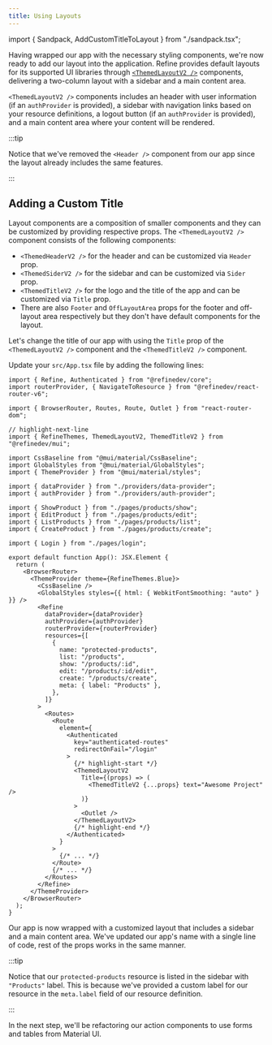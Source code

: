 ```yaml
---
title: Using Layouts
---
```


import { Sandpack, AddCustomTitleToLayout } from "./sandpack.tsx";

<Sandpack>

Having wrapped our app with the necessary styling components, we're now ready to add our layout into the application. Refine provides default layouts for its supported UI libraries through [`<ThemedLayoutV2 />`](/docs/ui-integrations/material-ui/components/themed-layout) components, delivering a two-column layout with a sidebar and a main content area.

`<ThemedLayoutV2 />` components includes an header with user information (if an `authProvider` is provided), a sidebar with navigation links based on your resource definitions, a logout button (if an `authProvider` is provided), and a main content area where your content will be rendered.

:::tip

Notice that we've removed the `<Header />` component from our app since the layout already includes the same features.

:::

## Adding a Custom Title

Layout components are a composition of smaller components and they can be customized by providing respective props. The `<ThemedLayoutV2 />` component consists of the following components:

- `<ThemedHeaderV2 />` for the header and can be customized via `Header` prop.
- `<ThemedSiderV2 />` for the sidebar and can be customized via `Sider` prop.
- `<ThemedTitleV2 />` for the logo and the title of the app and can be customized via `Title` prop.
- There are also `Footer` and `OffLayoutArea` props for the footer and off-layout area respectively but they don't have default components for the layout.

Let's change the title of our app with using the `Title` prop of the `<ThemedLayoutV2 />` component and the `<ThemedTitleV2 />` component.

Update your `src/App.tsx` file by adding the following lines:

```tsx title="src/App.tsx"
import { Refine, Authenticated } from "@refinedev/core";
import routerProvider, { NavigateToResource } from "@refinedev/react-router-v6";

import { BrowserRouter, Routes, Route, Outlet } from "react-router-dom";

// highlight-next-line
import { RefineThemes, ThemedLayoutV2, ThemedTitleV2 } from "@refinedev/mui";

import CssBaseline from "@mui/material/CssBaseline";
import GlobalStyles from "@mui/material/GlobalStyles";
import { ThemeProvider } from "@mui/material/styles";

import { dataProvider } from "./providers/data-provider";
import { authProvider } from "./providers/auth-provider";

import { ShowProduct } from "./pages/products/show";
import { EditProduct } from "./pages/products/edit";
import { ListProducts } from "./pages/products/list";
import { CreateProduct } from "./pages/products/create";

import { Login } from "./pages/login";

export default function App(): JSX.Element {
  return (
    <BrowserRouter>
      <ThemeProvider theme={RefineThemes.Blue}>
        <CssBaseline />
        <GlobalStyles styles={{ html: { WebkitFontSmoothing: "auto" } }} />
        <Refine
          dataProvider={dataProvider}
          authProvider={authProvider}
          routerProvider={routerProvider}
          resources={[
            {
              name: "protected-products",
              list: "/products",
              show: "/products/:id",
              edit: "/products/:id/edit",
              create: "/products/create",
              meta: { label: "Products" },
            },
          ]}
        >
          <Routes>
            <Route
              element={
                <Authenticated
                  key="authenticated-routes"
                  redirectOnFail="/login"
                >
                  {/* highlight-start */}
                  <ThemedLayoutV2
                    Title={(props) => (
                      <ThemedTitleV2 {...props} text="Awesome Project" />
                    )}
                  >
                    <Outlet />
                  </ThemedLayoutV2>
                  {/* highlight-end */}
                </Authenticated>
              }
            >
              {/* ... */}
            </Route>
            {/* ... */}
          </Routes>
        </Refine>
      </ThemeProvider>
    </BrowserRouter>
  );
}
```

<AddCustomTitleToLayout />

Our app is now wrapped with a customized layout that includes a sidebar and a main content area. We've updated our app's name with a single line of code, rest of the props works in the same manner.

:::tip

Notice that our `protected-products` resource is listed in the sidebar with `"Products"` label. This is because we've provided a custom label for our resource in the `meta.label` field of our resource definition.

:::

In the next step, we'll be refactoring our action components to use forms and tables from Material UI.

</Sandpack>
